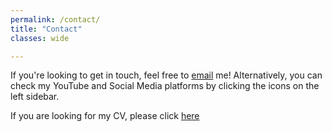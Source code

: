 ```yaml
---
permalink: /contact/
title: "Contact"
classes: wide

---
```


If you're looking to get in touch, feel free to [email](mailto:m.fischer@cs.ucl.ac.uk) me! Alternatively, you can check 
my YouTube and Social Media platforms by clicking the icons on the left sidebar. 

If you are looking for my CV, please click [here](/assets/cv.txt)